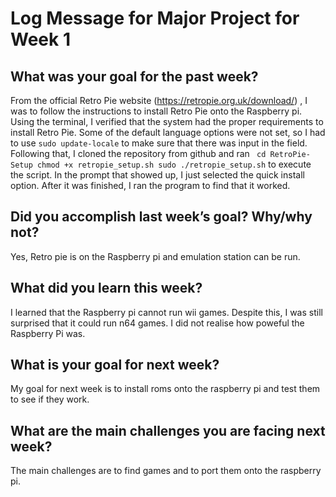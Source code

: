 # Log Message for Major Project for Week 1
## What was your goal for the past week?
From the official Retro Pie website (https://retropie.org.uk/download/) , I was to follow the instructions to install Retro Pie onto the Raspberry pi. Using the terminal, I verified that the system had the proper requirements to install Retro Pie. Some of the default language options were not set, so I had to use ```sudo update-locale``` to make sure that there was input in the field. Following that, I cloned the repository from github and ran ``` cd RetroPie-Setup
chmod +x retropie_setup.sh
sudo ./retropie_setup.sh```
to execute the script. In the prompt that showed up, I just selected the quick install option. After it was finished, I ran the program to find that it worked.
## Did you accomplish last week’s goal? Why/why not?
Yes, Retro pie is on the Raspberry pi and emulation station can be run.
## What did you learn this week?
I learned that the Raspberry pi cannot run wii games. Despite this, I was still surprised that it could run n64 games. I did not realise how poweful the Raspberry Pi was.
## What is your goal for next week?
My goal for next week is to install roms onto the raspberry pi and test them to see if they work.
## What are the main challenges you are facing next week?
The main challenges are to find games and to port them onto the raspberry pi.
